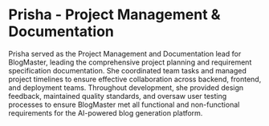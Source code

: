 # Prisha - Project Management & Documentation

Prisha served as the Project Management and Documentation lead for BlogMaster, leading the comprehensive project planning and requirement specification documentation. She coordinated team tasks and managed project timelines to ensure effective collaboration across backend, frontend, and deployment teams. Throughout development, she provided design feedback, maintained quality standards, and oversaw user testing processes to ensure BlogMaster met all functional and non-functional requirements for the AI-powered blog generation platform.
